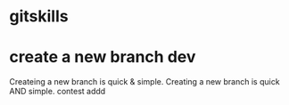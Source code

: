 # gitskills
# create a new branch dev 
Createing a new branch is quick & simple. 
Creating a new branch is quick AND simple.
contest addd 
